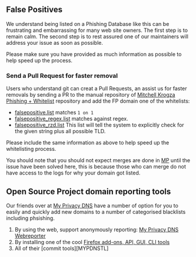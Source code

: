 ## False Positives

We understand being listed on a Phishing Database like this can be frustrating
and embarrassing for many web site owners. The first step is to remain calm.
The second step is to rest assured one of our maintainers will address your
issue as soon as possible.

Please make sure you have provided as much information as possible to help
speed up the process.

### Send a Pull Request for faster removal

Users who understand git can creat a Pull Requests, an assist us for faster
removals by sending a PR to the manual repository of 
[Mitchell Krogza Phishing + Whitelist][MP] repository and add the FP domain
one of the whitelists:

  - [falsepositive.list][MPFL] matches `1 on 1`
  - [falsepositive_regex.list][MPFLRGX] matches against regex.
  - [falsepositive_rzd.list][MPFLRZD] This list will tell the system to 
    explicitly check for the given string plus all possible TLD.

Please include the same information as above to help speed up the whitelisting
process.

You should note that you should not expect merges are done in [MP] until
the issue have been solved here, this is because those who can merge do
not have access to the logs for why your domain got listed.

## Open Source Project domain reporting tools
Our friends over at [My Privacy DNS][MYPDNS] have a number of option for you to easily
and quickly add new domains to a number of categorised blacklists including
phsishing.

1. By using the web, support anonymously reporting: [My Privacy DNS Webreporter][MyPDNSR]    
2. By installing one of the cool [Firefox add-ons, API, GUI, CLI tools][MYPDNSFF]
3. All of their [commit tools][MYPDNSTL]

[MP]: https://github.com/mitchellkrogza/phishing "Mitchell Krogza Phishing + Whitelist"
[MPFL]: https://github.com/mitchellkrogza/phishing/blob/main/falsepositive.list
[MPFLRGX]: https://github.com/mitchellkrogza/phishing/blob/main/falsepositive_regex.list
[MPFLRZD]: https://github.com/mitchellkrogza/phishing/blob/main/falsepositive_rzd.list
[MYPDNS]: https://mypdns.eu.org/ "My Privacy DNS Let no one spy on you online"
[MyPDNSR]: https://mypdns.eu.org/matrix/reporter/ "My Privacy DNS Webreporter"
[MYPDNSFF]: https://0xacab.org/my-privacy-dns/matrix/-/blob/master/tools/client_addon.md "My Privacy DNS Firefox Add-ons for easy domain reporting"
[MyPDNTL]: https://0xacab.org/my-privacy-dns/matrix/-/blob/master/tools/README.md "My Privacy DNS easy issue commiting tools"
